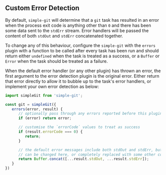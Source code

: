 ## Custom Error Detection

By default, `simple-git` will determine that a `git` task has resulted in an error when the process exit
code is anything other than `0` and there has been some data sent to the `stdErr` stream. Error handlers
will be passed the content of both `stdOut` and `stdErr` concatenated together. 

To change any of this behaviour, configure the `simple-git` with the `errors` plugin with a function to be
called after every task has been run and should return either `undefined` when the task is treated as
a success, or a `Buffer` or `Error` when the task should be treated as a failure.

When the default error handler (or any other plugin) has thrown an error, the first argument to the error
detection plugin is the original error. Either return that error directly to allow it to bubble up to the
task's error handlers, or implement your own error detection as below:

```typescript
import simpleGit from 'simple-git';

const git = simpleGit({
   errors(error, result) {
      // optionally pass through any errors reported before this plugin runs
      if (error) return error;

      // customise the `errorCode` values to treat as success
      if (result.errorCode === 0) {
         return;
      }

      // the default error messages include both stdOut and stdErr, but that
      // can be changed here, or completely replaced with some other content
      return Buffer.concat([...result.stdOut, ...result.stdErr]);
   }
})
```
